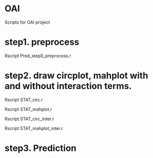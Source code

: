# OAI
Scripts for OAI project

# step1. preprocess

Rscript Pred_step0_preprocess.r

# step2. draw circplot, mahplot with and without interaction terms.

Rscript STAT_circ.r

Rscript STAT_mahplot.r

Rscript STAT_circ_Inter.r

Rscript STAT_mahplot_inter.r

# step3. Prediction









